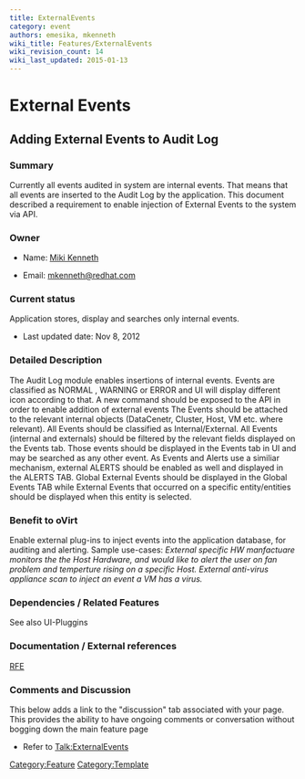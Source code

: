 ```yaml
---
title: ExternalEvents
category: event
authors: emesika, mkenneth
wiki_title: Features/ExternalEvents
wiki_revision_count: 14
wiki_last_updated: 2015-01-13
---
```


# External Events

## Adding External Events to Audit Log

### Summary

Currently all events audited in system are internal events. That means that all events are inserted to the Audit Log by the application.
This document described a requirement to enable injection of External Events to the system via API.

### Owner

*   Name: [ Miki Kenneth](User:MyUser)

<!-- -->

*   Email: mkenneth@redhat.com

### Current status

Application stores, display and searches only internal events.

*   Last updated date: Nov 8, 2012

### Detailed Description

The Audit Log module enables insertions of internal events.
Events are classified as NORMAL , WARNING or ERROR and UI will display different icon according to that.
A new command should be exposed to the API in order to enable addition of external events
The Events should be attached to the relevant internal objects (DataCenetr, Cluster, Host, VM etc. where relevant).
All Events should be classified as Internal/External.
All Events (internal and externals) should be filtered by the relevant fields displayed on the Events tab.
Those events should be displayed in the Events tab in UI and may be searched as any other event.
As Events and Alerts use a similiar mechanism, external ALERTS should be enabled as well and displayed in the ALERTS TAB.
Global External Events should be displayed in the Global Events TAB while External Events that occurred on a specific entity/entities should be displayed when this entity is selected.

### Benefit to oVirt

Enable external plug-ins to inject events into the application database, for auditing and alerting.
Sample use-cases:
*External specific HW manfactuare monitors the the Host Hardware, and would like to alert the user on fan problem and temperture rising on a specific Host.*
*External anti-virus appliance scan to inject an event a VM has a virus.*

### Dependencies / Related Features

See also UI-Pluggins

### Documentation / External references

[RFE](https://bugzilla.redhat.com/show_bug.cgi?id=873223)

### Comments and Discussion

This below adds a link to the "discussion" tab associated with your page. This provides the ability to have ongoing comments or conversation without bogging down the main feature page

*   Refer to <Talk:ExternalEvents>

<Category:Feature> <Category:Template>
